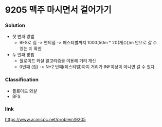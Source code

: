 # 9205 맥주 마시면서 걸어가기

### Solution
* 첫 번째 방법
	* BFS로 집 -> 편의점 -> 페스티벌까지 1000(50m * 20(개수))m 안으로 갈 수 있는 지 확인
* 두 번째 방법
	* 플로이드 와샬 알고리즘을 이용해 거리 계산
	* 0번째 (집) -> N+2 번째(페스티벌)까지 거리가 INF이상이 아니면 갈 수 있다.

### Classification
* 플로이드 와샬
* BFS

### link
https://www.acmicpc.net/problem/9205